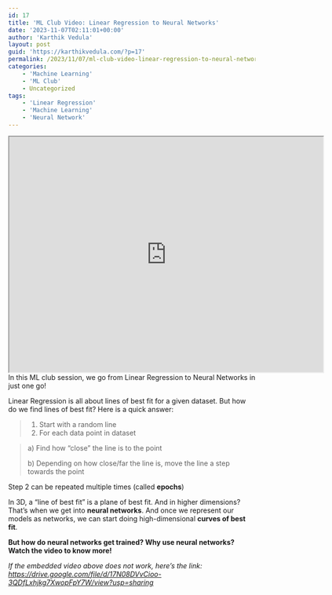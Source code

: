 ```yaml
---
id: 17
title: 'ML Club Video: Linear Regression to Neural Networks'
date: '2023-11-07T02:11:01+00:00'
author: 'Karthik Vedula'
layout: post
guid: 'https://karthikvedula.com/?p=17'
permalink: /2023/11/07/ml-club-video-linear-regression-to-neural-networks/
categories:
    - 'Machine Learning'
    - 'ML Club'
    - Uncategorized
tags:
    - 'Linear Regression'
    - 'Machine Learning'
    - 'Neural Network'
---
```


<iframe allow="autoplay" height="480" loading="lazy" src="https://drive.google.com/file/d/17N08DVvCioo-3QDfLxhjkg7XwopFpY7W/preview" width="640"></iframe>In this ML club session, we go from Linear Regression to Neural Networks in just one go!

Linear Regression is all about lines of best fit for a given dataset. But how do we find lines of best fit? Here is a quick answer:

> 1. Start with a random line
> 2. For each data point in dataset

> a) Find how “close” the line is to the point
> 
> b) Depending on how close/far the line is, move the line a step towards the point

Step 2 can be repeated multiple times (called **epochs**)

In 3D, a “line of best fit” is a plane of best fit. And in higher dimensions? That’s when we get into **neural networks**. And once we represent our models as networks, we can start doing high-dimensional **curves of best fit**.

**But how do neural networks get trained? Why use neural networks? Watch the video to know more!**

*If the embedded video above does not work, here’s the link:* [*https://drive.google.com/file/d/17N08DVvCioo-3QDfLxhjkg7XwopFpY7W/view?usp=sharing* ](<https://drive.google.com/file/d/17N08DVvCioo-3QDfLxhjkg7XwopFpY7W/view?usp=sharing >)